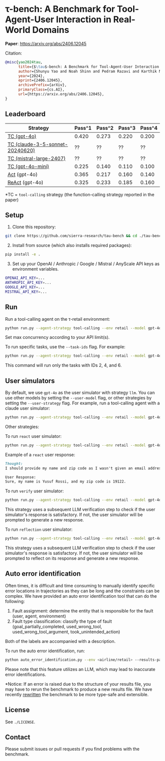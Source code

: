 # τ-bench: A Benchmark for Tool-Agent-User Interaction in Real-World Domains

**Paper**: https://arxiv.org/abs/2406.12045

Citation:

```bibtex
@misc{yao2024tau,
      title={$\tau$-bench: A Benchmark for Tool-Agent-User Interaction in Real-World Domains}, 
      author={Shunyu Yao and Noah Shinn and Pedram Razavi and Karthik Narasimhan},
      year={2024},
      eprint={2406.12045},
      archivePrefix={arXiv},
      primaryClass={cs.AI},
      url={https://arxiv.org/abs/2406.12045}, 
}
```

## Leaderboard

| Strategy       | Pass^1 | Pass^2 | Pass^3 | Pass^4 |
| -------------- | ------ | ------ | ------ | ------ |
| [TC (gpt-4o)](https://platform.openai.com/docs/guides/function-calling)     | 0.420     | 0.273     | 0.220     | 0.200     |
| [TC (claude-3-5-sonnet-20240620)](https://docs.anthropic.com/en/docs/build-with-claude/tool-use)      | ??    | ??    | ??    | ??    |
| [TC (mistral-large-2407)](https://docs.mistral.ai/capabilities/function_calling/)     | ??     | ??     | ??     | ??     |
| [TC (gpt-4o-mini)](https://platform.openai.com/docs/guides/function-calling)     | 0.225     | 0.140     | 0.110     | 0.100     |
| [Act](https://arxiv.org/abs/2210.03629) (gpt-4o)     | 0.365 | 0.217 | 0.160 | 0.140     |
| [ReAct](https://arxiv.org/abs/2210.03629) (gpt-4o)     | 0.325 | 0.233 | 0.185 | 0.160     |

*TC = `tool-calling` strategy (the function-calling strategy reported in the paper)

## Setup

1. Clone this repository:

```bash
git clone https://github.com/sierra-research/tau-bench && cd ./tau-bench
```

2. Install from source (which also installs required packages):

```bash
pip install -e .
```

3. Set up your OpenAI / Anthropic / Google / Mistral / AnyScale API keys as environment variables.

```bash
OPENAI_API_KEY=...
ANTHROPIC_API_KEY=...
GOOGLE_API_KEY=...
MISTRAL_API_KEY=...
```

## Run

Run a tool-calling agent on the τ-retail environment:

```bash
python run.py --agent-strategy tool-calling --env retail --model gpt-4o --model-provider openai --user-model gpt-4o --user-model-provider openai --user-strategy llm --max-concurrency 10
```

Set max concurrency according to your API limit(s).

To run specific tasks, use the `--task-ids` flag. For example:

```bash
python run.py --agent-strategy tool-calling --env retail --model gpt-4o --model-provider openai --user-model gpt-4o --user-model-provider openai --user-strategy llm --max-concurrency 10 --task-ids 2 4 6
```

This command will run only the tasks with IDs 2, 4, and 6.

## User simulators

By default, we use `gpt-4o` as the user simulator with strategy `llm`. You can use other models by setting the `--user-model` flag, or other strategies by setting the `--user-strategy` flag. For example, run a tool-calling agent with a claude user simulator:

```bash
python run.py --agent-strategy tool-calling --env retail --model gpt-4o --model-provider openai --max-concurrency 10 --user-model claude-3-5-sonnet-20240620 --user-model-provider anthropic --user-strategy llm
```

Other strategies:

To run `react` user simulator:

```bash
python run.py --agent-strategy tool-calling --env retail --model gpt-4o --model-provider openai --max-concurrency 10 --user-model gpt-4o --user-model-provider openai --user-strategy react
```

Example of a `react` user response:

```md
Thought:
I should provide my name and zip code as I wasn't given an email address to use.

User Response:
Sure, my name is Yusuf Rossi, and my zip code is 19122.
```

To run `verify` user simulator:

```bash
python run.py --agent-strategy tool-calling --env retail --model gpt-4o --model-provider openai --max-concurrency 10 --user-model gpt-4o --user-model-provider openai --user-strategy verify
```

This strategy uses a subsequent LLM verification step to check if the user simulator's response is satisfactory. If not, the user simulator will be prompted to generate a new response.

To run `reflection` user simulator:

```bash
python run.py --agent-strategy tool-calling --env retail --model gpt-4o --model-provider openai --max-concurrency 10 --user-model gpt-4o --user-model-provider openai --user-strategy reflection
```

This strategy uses a subsequent LLM verification step to check if the user simulator's response is satisfactory. If not, the user simulator will be prompted to reflect on its response and generate a new response.

## Auto error identification

Often times, it is difficult and time consuming to manually identify specific error locations in trajectories as they can be long and the constraints can be complex. We have provided an auto error identification tool that can do the following:

1. Fault assignment: determine the entity that is responsible for the fault (user, agent, environment)
2. Fault type classification: classify the type of fault (goal_partially_completed, used_wrong_tool, used_wrong_tool_argument, took_unintended_action)

Both of the labels are accompanied with a description.

To run the auto error identification, run:

```bash
python auto_error_identification.py --env <airline/retail> --results-path <the path to your results file here> --max-concurrency 16 --output-path test-auto-error-identification -n 10
```

Please note that this feature utilizes an LLM, which may lead to inaccurate error identifications.

*Notice: If an error is raised due to the structure of your results file, you may have to rerun the benchmark to produce a new results file. We have recently [rewritten](https://github.com/sierra-research/tau-bench/commit/043b544371757ebb3762b3d02a6675dfe0c41798) the benchmark to be more type-safe and extensible.

## License

See `./LICENSE`.

## Contact

Please submit issues or pull requests if you find problems with the benchmark.
